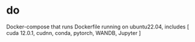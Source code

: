 # do
Docker-compose that runs Dockerfile running on ubuntu22.04, includes [ cuda 12.0.1, cudnn, conda, pytorch, WANDB, Jupyter ]
